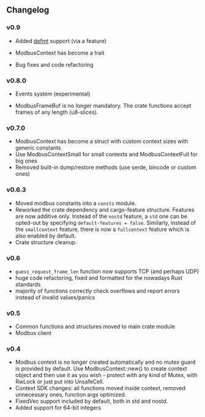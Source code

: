 ## Changelog

### v0.9

* Added [defmt](https://crates.io/crates/defmt) support (via a feature)

* ModbusContext has become a trait

* Bug fixes and code refactoring

### v0.8.0

* Events system (experimental)

* ModbusFrameBuf is no longer mandatory. The crate functions accept frames of
  any length (u8-slices).

### v0.7.0

* ModbusContext has become a struct with custom context sizes with generic
  constants
* Use ModbusContextSmall for small contexts and ModbusContextFull for big ones
* Removed built-in dump/restore methods (use serde, bincode or custom ones)

### v0.6.3

* Moved modbus constants into a `consts` module.
* Reworked the crate dependency and cargo-feature structure. Features are now
  additive only. Instead of the `nostd` feature, a `std` one can be opted-out
  by specifying `default-features = false`. Similarly, instead of the
  `smallcontext` feature, there is now a `fullcontext` feature which is also
  enabled by default.
* Crate structure cleanup.

### v0.6

* `guess_request_frame_len` function now supports TCP (and perhaps UDP)
* huge code refactoring, fixed and formatted for the nowadays Rust standards
* majority of functions correctly check overflows and report errors instead of
  invalid values/panics

### v0.5

* Common functions and structures moved to main crate module
* Modbus client

### v0.4

* Modbus context is no longer created automatically and no mutex guard is
  provided by default. Use ModbusContext::new() to create context object and
  then use it as you wish - protect with any kind of Mutex, with RwLock or just
  put into UnsafeCell.
* Context SDK changes: all functions moved inside context, removed unnecessary
  ones, function args optimized.
* FixedVec support included by default, both in std and nostd.
* Added support for 64-bit integers

